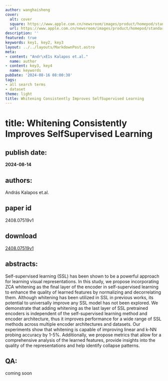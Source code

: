 ```yaml
---
author: wanghaisheng
cover:
  alt: cover
  square: https://www.apple.com.cn/newsroom/images/product/homepod/standard/Apple-HomePod-hero-230118_big.jpg.large_2x.jpg
  url: https://www.apple.com.cn/newsroom/images/product/homepod/standard/Apple-HomePod-hero-230118_big.jpg.large_2x.jpg
description: ''
featured: true
keywords: key1, key2, key3
layout: ../../layouts/MarkdownPost.astro
meta:
- content: "Andr\xE1s Kalapos et.al."
  name: author
- content: key3, key4
  name: keywords
pubDate: '2024-08-16 08:00:38'
tags:
- all search terms
- dataset
theme: light
title: Whitening Consistently Improves SelfSupervised Learning
---
```


# title: Whitening Consistently Improves SelfSupervised Learning 
## publish date: 
**2024-08-14** 
## authors: 
  András Kalapos et.al. 
## paper id
2408.07519v1
## download
[2408.07519v1](http://arxiv.org/abs/2408.07519v1)
## abstracts:
Self-supervised learning (SSL) has been shown to be a powerful approach for learning visual representations. In this study, we propose incorporating ZCA whitening as the final layer of the encoder in self-supervised learning to enhance the quality of learned features by normalizing and decorrelating them. Although whitening has been utilized in SSL in previous works, its potential to universally improve any SSL model has not been explored. We demonstrate that adding whitening as the last layer of SSL pretrained encoders is independent of the self-supervised learning method and encoder architecture, thus it improves performance for a wide range of SSL methods across multiple encoder architectures and datasets. Our experiments show that whitening is capable of improving linear and k-NN probing accuracy by 1-5%. Additionally, we propose metrics that allow for a comprehensive analysis of the learned features, provide insights into the quality of the representations and help identify collapse patterns.
## QA:
coming soon
